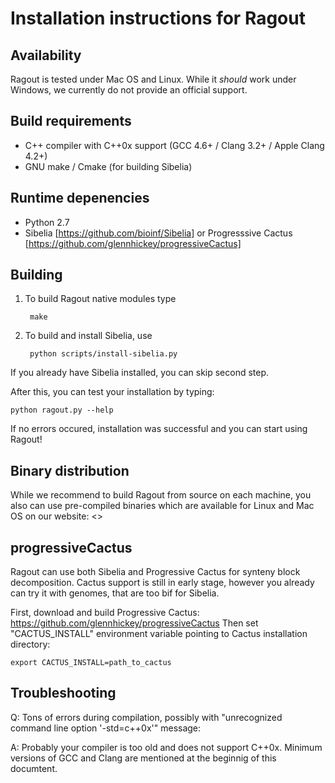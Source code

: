 Installation instructions for Ragout
====================================

Availability
------------
Ragout is tested under Mac OS and Linux. While it *should* work
under Windows, we currently do not provide an official support.


Build requirements
------------------
* C++ compiler with C++0x support (GCC 4.6+ / Clang 3.2+ / Apple Clang 4.2+)
* GNU make / Cmake (for building Sibelia)


Runtime depenencies
-------------------

* Python 2.7
* Sibelia [https://github.com/bioinf/Sibelia] or Progresssive Cactus [https://github.com/glennhickey/progressiveCactus]


Building
--------

1. To build Ragout native modules type
    
        make

2. To build and install Sibelia, use

        python scripts/install-sibelia.py

If you already have Sibelia installed, you can skip second step.

After this, you can test your installation by typing:

    python ragout.py --help

If no errors occured, installation was successful and you can start using Ragout!


Binary distribution
-------------------

While we recommend to build Ragout from source on each machine, you also can
use pre-compiled binaries which are available for Linux and Mac OS on our
website: <>


progressiveCactus
-----------------

Ragout can use both Sibelia and Progressive Cactus for synteny block decomposition.
Cactus support is still in early stage, however you already can try it with genomes,
that are too bif for Sibelia.

First, download and build Progressive Cactus: https://github.com/glennhickey/progressiveCactus
Then set "CACTUS_INSTALL" environment variable pointing to Cactus installation directory:

    export CACTUS_INSTALL=path_to_cactus


Troubleshooting
---------------

Q: Tons of errors during compilation, possibly with 
"unrecognized command line option '-std=c++0x'" message:

A: Probably your compiler is too old and does not support C++0x. Minimum
versions of GCC and Clang are mentioned at the beginnig of this documtent.
